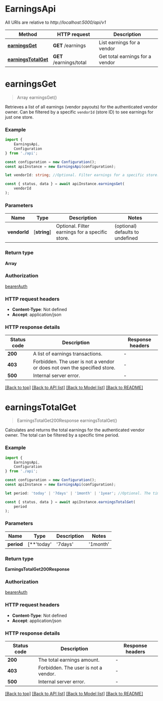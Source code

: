 # EarningsApi

All URIs are relative to *http://localhost:5000/api/v1*

|Method | HTTP request | Description|
|------------- | ------------- | -------------|
|[**earningsGet**](#earningsget) | **GET** /earnings | List earnings for a vendor|
|[**earningsTotalGet**](#earningstotalget) | **GET** /earnings/total | Get total earnings for a vendor|

# **earningsGet**
> Array<Transaction> earningsGet()

Retrieves a list of all earnings (vendor payouts) for the authenticated vendor owner. Can be filtered by a specific `vendorId` (store ID) to see earnings for just one store. 

### Example

```typescript
import {
    EarningsApi,
    Configuration
} from './api';

const configuration = new Configuration();
const apiInstance = new EarningsApi(configuration);

let vendorId: string; //Optional. Filter earnings for a specific store. (optional) (default to undefined)

const { status, data } = await apiInstance.earningsGet(
    vendorId
);
```

### Parameters

|Name | Type | Description  | Notes|
|------------- | ------------- | ------------- | -------------|
| **vendorId** | [**string**] | Optional. Filter earnings for a specific store. | (optional) defaults to undefined|


### Return type

**Array<Transaction>**

### Authorization

[bearerAuth](../README.md#bearerAuth)

### HTTP request headers

 - **Content-Type**: Not defined
 - **Accept**: application/json


### HTTP response details
| Status code | Description | Response headers |
|-------------|-------------|------------------|
|**200** | A list of earnings transactions. |  -  |
|**403** | Forbidden. The user is not a vendor or does not own the specified store. |  -  |
|**500** | Internal server error. |  -  |

[[Back to top]](#) [[Back to API list]](../README.md#documentation-for-api-endpoints) [[Back to Model list]](../README.md#documentation-for-models) [[Back to README]](../README.md)

# **earningsTotalGet**
> EarningsTotalGet200Response earningsTotalGet()

Calculates and returns the total earnings for the authenticated vendor owner. The total can be filtered by a specific time period. 

### Example

```typescript
import {
    EarningsApi,
    Configuration
} from './api';

const configuration = new Configuration();
const apiInstance = new EarningsApi(configuration);

let period: 'today' | '7days' | '1month' | '1year'; //Optional. The time period to calculate earnings for. - `today`: From the beginning of the current day. - `7days`: For the last 7 days. - `1month`: For the last 1 month. - `1year`: For the last 1 year. If omitted, total earnings of all time are returned.  (optional) (default to undefined)

const { status, data } = await apiInstance.earningsTotalGet(
    period
);
```

### Parameters

|Name | Type | Description  | Notes|
|------------- | ------------- | ------------- | -------------|
| **period** | [**&#39;today&#39; | &#39;7days&#39; | &#39;1month&#39; | &#39;1year&#39;**]**Array<&#39;today&#39; &#124; &#39;7days&#39; &#124; &#39;1month&#39; &#124; &#39;1year&#39;>** | Optional. The time period to calculate earnings for. - &#x60;today&#x60;: From the beginning of the current day. - &#x60;7days&#x60;: For the last 7 days. - &#x60;1month&#x60;: For the last 1 month. - &#x60;1year&#x60;: For the last 1 year. If omitted, total earnings of all time are returned.  | (optional) defaults to undefined|


### Return type

**EarningsTotalGet200Response**

### Authorization

[bearerAuth](../README.md#bearerAuth)

### HTTP request headers

 - **Content-Type**: Not defined
 - **Accept**: application/json


### HTTP response details
| Status code | Description | Response headers |
|-------------|-------------|------------------|
|**200** | The total earnings amount. |  -  |
|**403** | Forbidden. The user is not a vendor. |  -  |
|**500** | Internal server error. |  -  |

[[Back to top]](#) [[Back to API list]](../README.md#documentation-for-api-endpoints) [[Back to Model list]](../README.md#documentation-for-models) [[Back to README]](../README.md)

